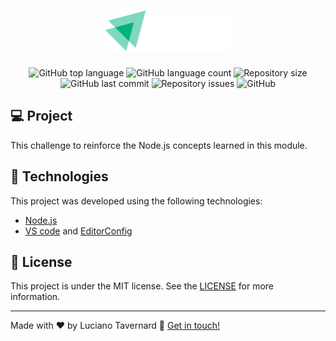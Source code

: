 <h1 align="center">
  <img alt="Ignite" src=".github/rocketseat-ignite.png" width="200px" />
</h1>

<p align="center">
  <img alt="GitHub top language" src="https://img.shields.io/github/languages/top/lucianotavernard/ignite-node-challenge-01.svg">

  <img alt="GitHub language count" src="https://img.shields.io/github/languages/count/lucianotavernard/ignite-node-challenge-01.svg">

  <img alt="Repository size" src="https://img.shields.io/github/repo-size/lucianotavernard/ignite-node-challenge-01.svg">

  <img alt="GitHub last commit" src="https://img.shields.io/github/last-commit/lucianotavernard/ignite-node-challenge-01.svg">

  <img alt="Repository issues" src="https://img.shields.io/github/issues/lucianotavernard/ignite-node-challenge-01.svg">

  <img alt="GitHub" src="https://img.shields.io/github/license/lucianotavernard/ignite-node-challenge-01.svg">
</p>

## :computer: Project

This challenge to reinforce the Node.js concepts learned in this module.

## :rocket: Technologies

This project was developed using the following technologies:

- [Node.js](https://nodejs.org/en)
- [VS code][vscode] and [EditorConfig][vceditconfig]

## :memo: License

This project is under the MIT license. See the [LICENSE](https://github.com/lucianotavernard/ignite-node-challenge-01/blob/master/LICENSE) for more information.

---

Made with ♥ by Luciano Tavernard :wave: [Get in touch!](https://www.linkedin.com/in/luciano-tavernard/)

[vscode]: https://code.visualstudio.com/
[vceditconfig]: https://marketplace.visualstudio.com/items?itemName=EditorConfig.EditorConfig
